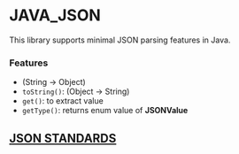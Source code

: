 # JAVA_JSON
This library supports minimal JSON parsing features in Java.
### Features
- (String -> Object)
- `toString()`: (Object -> String)
- `get()`: to extract value
- `getType()`: returns enum value of **JSONValue**
## [JSON STANDARDS](https://www.json.org/json-en.html)
